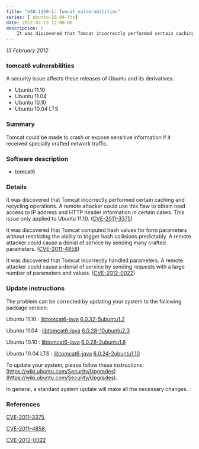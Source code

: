 ```yaml
---
title: "USN-1359-1: Tomcat vulnerabilities"
series: [ ubuntu-10.04-lts]
date: 2012-02-13 12:00:00
description: |
    It was discovered that Tomcat incorrectly performed certain caching and recycling operations. A remote attacker could use this flaw to obtain read access to IP address and HTTP header information in certain cases. This issue only applied to Ubuntu 11.10. ([CVE-2011-3375](http://people.ubuntu.com/~ubuntu-security/cve/CVE-2011-3375))
--- 
```

 
 

*13 February 2012*

### tomcat6 vulnerabilities

A security issue affects these releases of Ubuntu and its derivatives:

* Ubuntu 11.10
* Ubuntu 11.04
* Ubuntu 10.10
* Ubuntu 10.04 LTS

### Summary

Tomcat could be made to crash or expose sensitive information if it received specially crafted network traffic.

### Software description

* tomcat6 

### Details

It was discovered that Tomcat incorrectly performed certain caching and recycling operations. A remote attacker could use this flaw to obtain read access to IP address and HTTP header information in certain cases. This issue only applied to Ubuntu 11.10. ([CVE-2011-3375](http://people.ubuntu.com/~ubuntu-security/cve/CVE-2011-3375))

It was discovered that Tomcat computed hash values for form parameters without restricting the ability to trigger hash collisions predictably. A remote attacker could cause a denial of service by sending many crafted parameters. ([CVE-2011-4858](http://people.ubuntu.com/~ubuntu-security/cve/CVE-2011-4858))

It was discovered that Tomcat incorrectly handled parameters. A remote attacker could cause a denial of service by sending requests with a large number of parameters and values. ([CVE-2012-0022](http://people.ubuntu.com/~ubuntu-security/cve/CVE-2012-0022)) 

### Update instructions

The problem can be corrected by updating your system to the following package version:

Ubuntu 11.10
 : [libtomcat6-java](https://launchpad.net/ubuntu/+source/tomcat6) <span> [6.0.32-5ubuntu1.2](https://launchpad.net/ubuntu/+source/tomcat6/6.0.32-5ubuntu1.2) </span> 

Ubuntu 11.04
 : [libtomcat6-java](https://launchpad.net/ubuntu/+source/tomcat6) <span> [6.0.28-10ubuntu2.3](https://launchpad.net/ubuntu/+source/tomcat6/6.0.28-10ubuntu2.3) </span> 

Ubuntu 10.10
 : [libtomcat6-java](https://launchpad.net/ubuntu/+source/tomcat6) <span> [6.0.28-2ubuntu1.6](https://launchpad.net/ubuntu/+source/tomcat6/6.0.28-2ubuntu1.6) </span> 

Ubuntu 10.04 LTS
 : [libtomcat6-java](https://launchpad.net/ubuntu/+source/tomcat6) <span> [6.0.24-2ubuntu1.10](https://launchpad.net/ubuntu/+source/tomcat6/6.0.24-2ubuntu1.10) </span> 

To update your system, please follow these instructions: [https://wiki.ubuntu.com/Security/Upgrades](https://wiki.ubuntu.com/Security/Upgrades).

In general, a standard system update will make all the necessary changes. 

### References

 
 [CVE-2011-3375](http://people.ubuntu.com/~ubuntu-security/cve/CVE-2011-3375), 

 [CVE-2011-4858](http://people.ubuntu.com/~ubuntu-security/cve/CVE-2011-4858), 

 [CVE-2012-0022](http://people.ubuntu.com/~ubuntu-security/cve/CVE-2012-0022)
 

